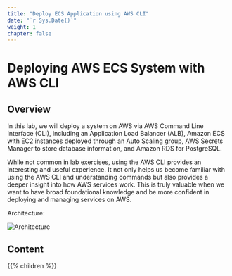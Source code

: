```yaml
---
title: "Deploy ECS Application using AWS CLI"
date: "`r Sys.Date()`" 
weight: 1
chapter: false
---
```


# Deploying AWS ECS System with AWS CLI

## Overview

In this lab, we will deploy a system on AWS via AWS Command Line Interface (CLI), including an Application Load Balancer (ALB), Amazon ECS with EC2 instances deployed through an Auto Scaling group, AWS Secrets Manager to store database information, and Amazon RDS for PostgreSQL.

While not common in lab exercises, using the AWS CLI provides an interesting and useful experience. It not only helps us become familiar with using the AWS CLI and understanding commands but also provides a deeper insight into how AWS services work. This is truly valuable when we want to have broad foundational knowledge and be more confident in deploying and managing services on AWS.

Architecture:

![Architecture](/images/diagram.png)

## Content

{{% children  %}}